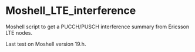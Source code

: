 # Moshell_LTE_interference
Moshell script to get a PUCCH/PUSCH interference summary from Ericsson LTE nodes.

Last test on Moshell version 19.h.
